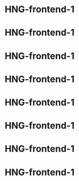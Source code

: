 # HNG-frontend-1
# HNG-frontend-1
# HNG-frontend-1
# HNG-frontend-1
# HNG-frontend-1
# HNG-frontend-1
# HNG-frontend-1
# HNG-frontend-1
